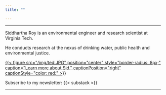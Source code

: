 ```yaml
---
title: ""

---
```


------
Siddhartha Roy is an environmental engineer and research scientist at Virginia Tech. 

He conducts research at the nexus of drinking water, public health and environmental justice. 

[{{< figure src="/img/ted.JPG" position="center" style="border-radius: 8px;" caption="Learn more about Sid." captionPosition="right" captionStyle="color: red;" >}}](/about/)

Subscribe to my newsletter: {{< substack >}}

------
